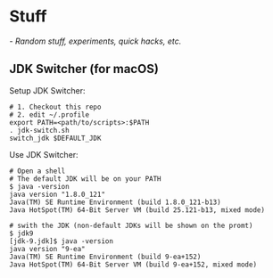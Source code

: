 # Stuff
*- Random stuff, experiments, quick hacks, etc.*

## JDK Switcher (for macOS)

Setup JDK Switcher:

    # 1. Checkout this repo
    # 2. edit ~/.profile
    export PATH=<path/to/scripts>:$PATH
    . jdk-switch.sh
    switch_jdk $DEFAULT_JDK

Use JDK Switcher:

    # Open a shell
    # The default JDK will be on your PATH
    $ java -version
    java version "1.8.0_121"
    Java(TM) SE Runtime Environment (build 1.8.0_121-b13)
    Java HotSpot(TM) 64-Bit Server VM (build 25.121-b13, mixed mode)
    
    # swith the JDK (non-default JDKs will be shown on the promt)
    $ jdk9
    [jdk-9.jdk]$ java -version
    java version "9-ea"
    Java(TM) SE Runtime Environment (build 9-ea+152)
    Java HotSpot(TM) 64-Bit Server VM (build 9-ea+152, mixed mode)
